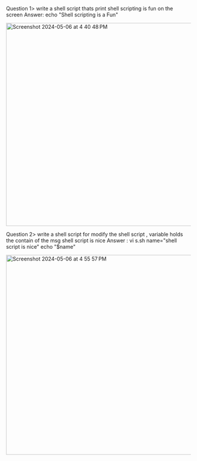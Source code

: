 Question 1> write a shell script thats print shell scripting is fun on the screen
Answer: echo "Shell scripting is a Fun"

<img width="554" alt="Screenshot 2024-05-06 at 4 40 48 PM" src="https://github.com/sarthidarji128/os-practical/assets/142773841/ffe16329-e04c-4d5a-a75b-85f4716eef39">


Question 2> write a shell script for modify the shell script , variable holds the contain of the msg shell script is nice 
Answer : vi s.sh
         name="shell script is nice"
         echo "$name"


         
<img width="545" alt="Screenshot 2024-05-06 at 4 55 57 PM" src="https://github.com/sarthidarji128/os-practical/assets/142773841/8dd0c932-43e4-4c54-b6fb-ccf568b6dd8d">

